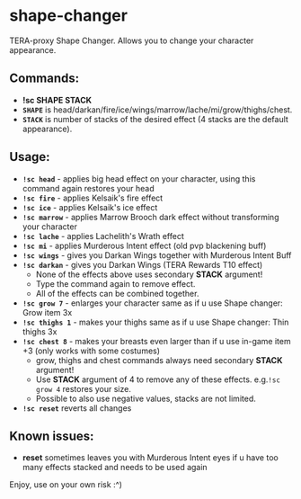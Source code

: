 # shape-changer
TERA-proxy Shape Changer. Allows you to change your character appearance.
## Commands: 
* **!sc SHAPE STACK** 
* **`SHAPE`** is head/darkan/fire/ice/wings/marrow/lache/mi/grow/thighs/chest.
* **`STACK`** is number of stacks of the desired effect (4 stacks are the default appearance).
## Usage:
* **`!sc head`**  - applies big head effect on your character, using this command again restores your head
* **`!sc fire`** - applies Kelsaik's fire effect
* **`!sc ice`** - applies Kelsaik's ice effect
* **`!sc marrow`** - applies Marrow Brooch dark effect without transforming your character
* **`!sc lache`** - applies Lachelith's Wrath effect
* **`!sc mi`** - applies Murderous Intent effect (old pvp blackening buff)
* **`!sc wings`**  - gives you Darkan Wings together with Murderous Intent Buff
* **`!sc darkan`** - gives you Darkan Wings (TERA Rewards T10 effect)
  * None of the effects above uses secondary **STACK** argument!
  * Type the command again to remove effect.
  * All of the effects can be combined together.
* **`!sc grow 7`** - enlarges your character same as if u use Shape changer: Grow item 3x
* **`!sc thighs 1`** - makes your thighs same as if u use Shape changer: Thin thighs 3x
* **`!sc chest 8`** - makes your breasts even larger than if u use in-game item +3 (only works with some costumes)
  * grow, thighs and chest commands always need secondary **STACK** argument!
  * Use **STACK** argument of 4 to remove any of these effects. e.g.`!sc grow 4` restores your size.
  * Possible to also use negative values, stacks are not limited.
* **`!sc reset`** reverts all changes
## Known issues:
* **reset** sometimes leaves you with Murderous Intent eyes if u have too many effects stacked and needs to be used again
 
 Enjoy, use on your own risk :^)
